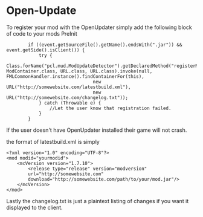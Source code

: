 # Open-Update

To register your mod with the OpenUpdater simply add the following block of code to your mods PreInit
```
		if ((event.getSourceFile().getName().endsWith(".jar")) && event.getSide().isClient()) {
			try {
				Class.forName("pcl.mud.ModUpdateDetector").getDeclaredMethod("registerMod", ModContainer.class, URL.class, URL.class).invoke(null, FMLCommonHandler.instance().findContainerFor(this),
								new URL("http://somewebsite.com/latestbuild.xml"),
								new URL("http://somewebsite.com/changelog.txt"));
			} catch (Throwable e) {
				//Let the user know that registration failed.
			}
		}
```
If the user doesn't have OpenUpdater installed their game will not crash.

the format of latestbuild.xml is simply
```
<?xml version="1.0" encoding="UTF-8"?>
<mod modid="yourmodid">
	<mcVersion version="1.7.10">
		<release type="release" version="modversion"
		url="http://somewebsite.com"
		download="http://somewebsite.com/path/to/your/mod.jar"/>
	</mcVersion>
</mod>
```

Lastly the changelog.txt is just a plaintext listing of changes if you want it displayed to the client.
